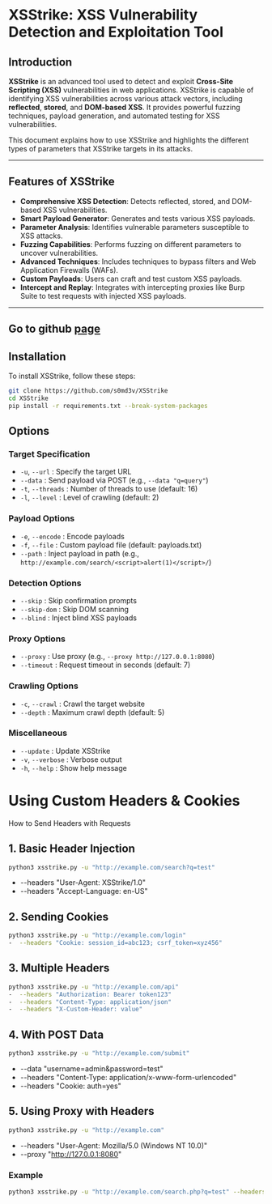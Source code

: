 # XSStrike: XSS Vulnerability Detection and Exploitation Tool

## Introduction

**XSStrike** is an advanced tool used to detect and exploit **Cross-Site Scripting (XSS)** vulnerabilities in web applications. XSStrike is capable of identifying XSS vulnerabilities across various attack vectors, including **reflected**, **stored**, and **DOM-based XSS**. It provides powerful fuzzing techniques, payload generation, and automated testing for XSS vulnerabilities.

This document explains how to use XSStrike and highlights the different types of parameters that XSStrike targets in its attacks.

---

## Features of XSStrike

- **Comprehensive XSS Detection**: Detects reflected, stored, and DOM-based XSS vulnerabilities.
- **Smart Payload Generator**: Generates and tests various XSS payloads.
- **Parameter Analysis**: Identifies vulnerable parameters susceptible to XSS attacks.
- **Fuzzing Capabilities**: Performs fuzzing on different parameters to uncover vulnerabilities.
- **Advanced Techniques**: Includes techniques to bypass filters and Web Application Firewalls (WAFs).
- **Custom Payloads**: Users can craft and test custom XSS payloads.
- **Intercept and Replay**: Integrates with intercepting proxies like Burp Suite to test requests with injected XSS payloads.

---
## Go to github [page](https://github.com/s0md3v/XSStrike.git)

## Installation

To install XSStrike, follow these steps:

   ```bash
   git clone https://github.com/s0md3v/XSStrike
   cd XSStrike
   pip install -r requirements.txt --break-system-packages
   ```

## Options

### Target Specification
- `-u`, `--url` : Specify the target URL
- `--data` : Send payload via POST (e.g., `--data "q=query"`)
- `-t`, `--threads` : Number of threads to use (default: 16)
- `-l`, `--level` : Level of crawling (default: 2)

### Payload Options
- `-e`, `--encode` : Encode payloads
- `-f`, `--file` : Custom payload file (default: payloads.txt)
- `--path` : Inject payload in path (e.g., `http://example.com/search/<script>alert(1)</script>/`)

### Detection Options
- `--skip` : Skip confirmation prompts
- `--skip-dom` : Skip DOM scanning
- `--blind` : Inject blind XSS payloads

### Proxy Options
- `--proxy` : Use proxy (e.g., `--proxy http://127.0.0.1:8080`)
- `--timeout` : Request timeout in seconds (default: 7)

### Crawling Options
- `-c`, `--crawl` : Crawl the target website
- `--depth` : Maximum crawl depth (default: 5)

### Miscellaneous
- `--update` : Update XSStrike
- `-v`, `--verbose` : Verbose output
- `-h`, `--help` : Show help message

#  Using Custom Headers & Cookies
How to Send Headers with Requests
## 1. Basic Header Injection
```bash
python3 xsstrike.py -u "http://example.com/search?q=test" 
```
-  --headers "User-Agent: XSStrike/1.0" 
-  --headers "Accept-Language: en-US"
## 2. Sending Cookies
```bash
python3 xsstrike.py -u "http://example.com/login" 
-  --headers "Cookie: session_id=abc123; csrf_token=xyz456"
```
## 3. Multiple Headers
```bash
python3 xsstrike.py -u "http://example.com/api" 
-  --headers "Authorization: Bearer token123" 
-  --headers "Content-Type: application/json" 
-  --headers "X-Custom-Header: value"
```
## 4. With POST Data
```bash
python3 xsstrike.py -u "http://example.com/submit" 
```
-  --data "username=admin&password=test" 
-  --headers "Content-Type: application/x-www-form-urlencoded" 
-  --headers "Cookie: auth=yes"
## 5. Using Proxy with Headers
```bash
python3 xsstrike.py -u "http://example.com" 
```
-  --headers "User-Agent: Mozilla/5.0 (Windows NT 10.0)" 
-  --proxy "http://127.0.0.1:8080"


### Example
```bash
python3 xsstrike.py -u "http://example.com/search.php?q=test" --headers "Cookie: sessionid=1234abc; auth_token=xyz"
```



